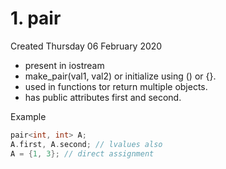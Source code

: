# 1. pair
Created Thursday 06 February 2020

* present in iostream
* make_pair(val1, val2) or initialize using () or {}.
* used in functions tor return multiple objects.
* has public attributes first and second.

Example
```c++
pair<int, int> A;
A.first, A.second; // lvalues also
A = {1, 3}; // direct assignment
```
